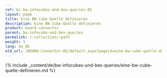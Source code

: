 ```yaml
---
ref: bc-bw-infocubes-and-bex-queries-01
layout: page
title: Eine BW Cube-Quelle definieren
description: Eine BW Cube-Quelle definieren
product: board-connector
parent: bw-infocube-und-bex-queries
permalink: /:collection/:path
weight: 1
lang: de_DE
old_url: /BOARD-Connector-DE/default.aspx?pageid=eine-bw-cube-quelle-definieren
---
```

{% include _content/de/bw-infocubes-und-bex-queries/eine-bw-cube-quelle-definieren.md %}
